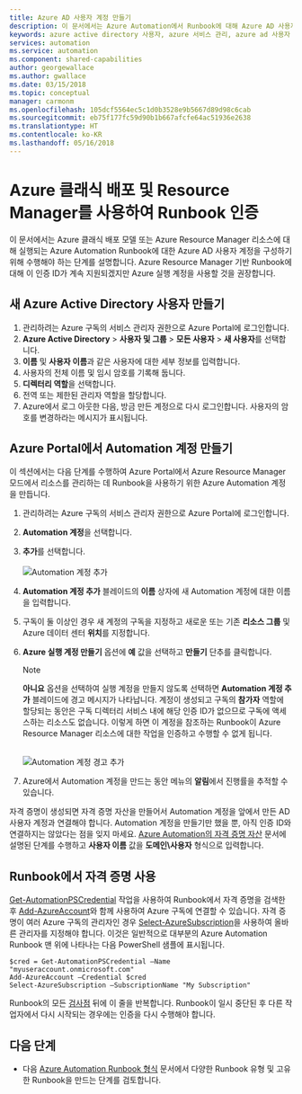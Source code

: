 ```yaml
---
title: Azure AD 사용자 계정 만들기
description: 이 문서에서는 Azure Automation에서 Runbook에 대해 Azure AD 사용자 계정 자격 증명을 만들어서 Azure에서 인증하는 방법을 설명합니다.
keywords: azure active directory 사용자, azure 서비스 관리, azure ad 사용자 계정
services: automation
ms.service: automation
ms.component: shared-capabilities
author: georgewallace
ms.author: gwallace
ms.date: 03/15/2018
ms.topic: conceptual
manager: carmonm
ms.openlocfilehash: 105dcf5564ec5c1d0b3528e9b5667d89d98c6cab
ms.sourcegitcommit: eb75f177fc59d90b1b667afcfe64ac51936e2638
ms.translationtype: HT
ms.contentlocale: ko-KR
ms.lasthandoff: 05/16/2018
---
```

# <a name="authenticate-runbooks-with-azure-classic-deployment-and-resource-manager"></a>Azure 클래식 배포 및 Resource Manager를 사용하여 Runbook 인증
이 문서에서는 Azure 클래식 배포 모델 또는 Azure Resource Manager 리소스에 대해 실행되는 Azure Automation Runbook에 대한 Azure AD 사용자 계정을 구성하기 위해 수행해야 하는 단계를 설명합니다. Azure Resource Manager 기반 Runbook에 대해 이 인증 ID가 계속 지원되겠지만 Azure 실행 계정을 사용할 것을 권장합니다.       

## <a name="create-a-new-azure-active-directory-user"></a>새 Azure Active Directory 사용자 만들기
1. 관리하려는 Azure 구독의 서비스 관리자 권한으로 Azure Portal에 로그인합니다.
2. **Azure Active Directory** > **사용자 및 그룹** > **모든 사용자** > **새 사용자**를 선택합니다.
3. **이름** 및 **사용자 이름**과 같은 사용자에 대한 세부 정보를 입력합니다.  
4. 사용자의 전체 이름 및 임시 암호를 기록해 둡니다.
5. **디렉터리 역할**을 선택합니다.
6. 전역 또는 제한된 관리자 역할을 할당합니다.
7. Azure에서 로그 아웃한 다음, 방금 만든 계정으로 다시 로그인합니다. 사용자의 암호를 변경하라는 메시지가 표시됩니다.

## <a name="create-an-automation-account-in-the-azure-portal"></a>Azure Portal에서 Automation 계정 만들기
이 섹션에서는 다음 단계를 수행하여 Azure Portal에서 Azure Resource Manager 모드에서 리소스를 관리하는 데 Runbook을 사용하기 위한 Azure Automation 계정을 만듭니다.  

1. 관리하려는 Azure 구독의 서비스 관리자 권한으로 Azure Portal에 로그인합니다.
2. **Automation 계정**을 선택합니다.
3. **추가**를 선택합니다.<br><br>![Automation 계정 추가](media/automation-create-aduser-account/add-automation-acct-properties.png)
4. **Automation 계정 추가** 블레이드의 **이름** 상자에 새 Automation 계정에 대한 이름을 입력합니다.
5. 구독이 둘 이상인 경우 새 계정의 구독을 지정하고 새로운 또는 기존 **리소스 그룹** 및 Azure 데이터 센터 **위치**를 지정합니다.
6. **Azure 실행 계정 만들기** 옵션에 **예** 값을 선택하고 **만들기** 단추를 클릭합니다.  
   
    > [!NOTE]
    > **아니요** 옵션을 선택하여 실행 계정을 만들지 않도록 선택하면 **Automation 계정 추가** 블레이드에 경고 메시지가 나타납니다. 계정이 생성되고 구독의 **참가자** 역할에 할당되는 동안은 구독 디렉터리 서비스 내에 해당 인증 ID가 없으므로 구독에 액세스하는 리소스도 없습니다. 이렇게 하면 이 계정을 참조하는 Runbook이 Azure Resource Manager 리소스에 대한 작업을 인증하고 수행할 수 없게 됩니다.
    > 
    >

    <br>![Automation 계정 경고 추가](media/automation-create-aduser-account/add-automation-acct-properties-error.png)<br>  
7. Azure에서 Automation 계정을 만드는 동안 메뉴의 **알림**에서 진행률을 추적할 수 있습니다.

자격 증명이 생성되면 자격 증명 자산을 만들어서 Automation 계정을 앞에서 만든 AD 사용자 계정과 연결해야 합니다. Automation 계정을 만들기만 했을 뿐, 아직 인증 ID와 연결하지는 않았다는 점을 잊지 마세요. [Azure Automation의 자격 증명 자산](automation-credentials.md#creating-a-new-credential-asset) 문서에 설명된 단계를 수행하고 **사용자 이름** 값을 **도메인\사용자** 형식으로 입력합니다.

## <a name="use-the-credential-in-a-runbook"></a>Runbook에서 자격 증명 사용
[Get-AutomationPSCredential](http://msdn.microsoft.com/library/dn940015.aspx) 작업을 사용하여 Runbook에서 자격 증명을 검색한 후 [Add-AzureAccount](http://msdn.microsoft.com/library/azure/dn722528.aspx)와 함께 사용하여 Azure 구독에 연결할 수 있습니다. 자격 증명이 여러 Azure 구독의 관리자인 경우 [Select-AzureSubscription](http://msdn.microsoft.com/library/dn495203.aspx)을 사용하여 올바른 관리자를 지정해야 합니다. 이것은 일반적으로 대부분의 Azure Automation Runbook 맨 위에 나타나는 다음 PowerShell 샘플에 표시됩니다.

    $cred = Get-AutomationPSCredential –Name "myuseraccount.onmicrosoft.com"
    Add-AzureAccount –Credential $cred
    Select-AzureSubscription –SubscriptionName "My Subscription"

Runbook의 모든 [검사점](http://technet.microsoft.com/library/dn469257.aspx#bk_Checkpoints) 뒤에 이 줄을 반복합니다. Runbook이 일시 중단된 후 다른 작업자에서 다시 시작되는 경우에는 인증을 다시 수행해야 합니다.

## <a name="next-steps"></a>다음 단계
* 다음 [Azure Automation Runbook 형식](automation-runbook-types.md) 문서에서 다양한 Runbook 유형 및 고유한 Runbook을 만드는 단계를 검토합니다.

